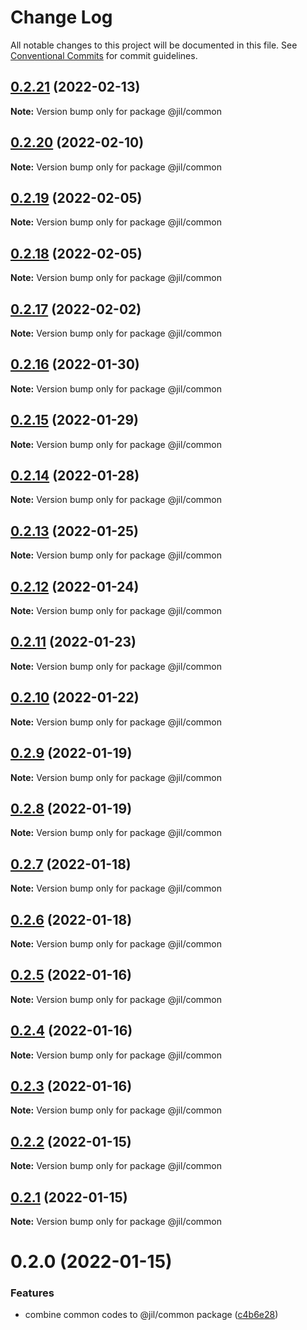 # Change Log

All notable changes to this project will be documented in this file.
See [Conventional Commits](https://conventionalcommits.org) for commit guidelines.

## [0.2.21](https://github.com/jiljs/jil/compare/@jil/common@0.2.20...@jil/common@0.2.21) (2022-02-13)

**Note:** Version bump only for package @jil/common





## [0.2.20](https://github.com/jiljs/jil/compare/@jil/common@0.2.19...@jil/common@0.2.20) (2022-02-10)

**Note:** Version bump only for package @jil/common





## [0.2.19](https://github.com/jiljs/jil/compare/@jil/common@0.2.18...@jil/common@0.2.19) (2022-02-05)

**Note:** Version bump only for package @jil/common





## [0.2.18](https://github.com/jiljs/jil/compare/@jil/common@0.2.17...@jil/common@0.2.18) (2022-02-05)

**Note:** Version bump only for package @jil/common





## [0.2.17](https://github.com/jiljs/jil/compare/@jil/common@0.2.16...@jil/common@0.2.17) (2022-02-02)

**Note:** Version bump only for package @jil/common





## [0.2.16](https://github.com/jiljs/jil/compare/@jil/common@0.2.15...@jil/common@0.2.16) (2022-01-30)

**Note:** Version bump only for package @jil/common





## [0.2.15](https://github.com/jiljs/jil/compare/@jil/common@0.2.14...@jil/common@0.2.15) (2022-01-29)

**Note:** Version bump only for package @jil/common





## [0.2.14](https://github.com/jiljs/jil/compare/@jil/common@0.2.13...@jil/common@0.2.14) (2022-01-28)

**Note:** Version bump only for package @jil/common





## [0.2.13](https://github.com/jiljs/jil/compare/@jil/common@0.2.12...@jil/common@0.2.13) (2022-01-25)

**Note:** Version bump only for package @jil/common





## [0.2.12](https://github.com/jiljs/jil/compare/@jil/common@0.2.11...@jil/common@0.2.12) (2022-01-24)

**Note:** Version bump only for package @jil/common





## [0.2.11](https://github.com/jiljs/jil/compare/@jil/common@0.2.10...@jil/common@0.2.11) (2022-01-23)

**Note:** Version bump only for package @jil/common





## [0.2.10](https://github.com/jiljs/jil/compare/@jil/common@0.2.9...@jil/common@0.2.10) (2022-01-22)

**Note:** Version bump only for package @jil/common





## [0.2.9](https://github.com/jiljs/jil/compare/@jil/common@0.2.8...@jil/common@0.2.9) (2022-01-19)

**Note:** Version bump only for package @jil/common





## [0.2.8](https://github.com/jiljs/jil/compare/@jil/common@0.2.7...@jil/common@0.2.8) (2022-01-19)

**Note:** Version bump only for package @jil/common





## [0.2.7](https://github.com/jiljs/jil/compare/@jil/common@0.2.6...@jil/common@0.2.7) (2022-01-18)

**Note:** Version bump only for package @jil/common





## [0.2.6](https://github.com/jiljs/jil/compare/@jil/common@0.2.5...@jil/common@0.2.6) (2022-01-18)

**Note:** Version bump only for package @jil/common





## [0.2.5](https://github.com/jiljs/jil/compare/@jil/common@0.2.4...@jil/common@0.2.5) (2022-01-16)

**Note:** Version bump only for package @jil/common





## [0.2.4](https://github.com/jiljs/jil/compare/@jil/common@0.2.3...@jil/common@0.2.4) (2022-01-16)

**Note:** Version bump only for package @jil/common





## [0.2.3](https://github.com/jiljs/jil/compare/@jil/common@0.2.2...@jil/common@0.2.3) (2022-01-16)

**Note:** Version bump only for package @jil/common





## [0.2.2](https://github.com/jiljs/jil/compare/@jil/common@0.2.1...@jil/common@0.2.2) (2022-01-15)

**Note:** Version bump only for package @jil/common





## [0.2.1](https://github.com/jiljs/jil/compare/@jil/common@0.2.0...@jil/common@0.2.1) (2022-01-15)

**Note:** Version bump only for package @jil/common





# 0.2.0 (2022-01-15)


### Features

* combine common codes to @jil/common package ([c4b6e28](https://github.com/jiljs/jil/commit/c4b6e286ddfcbee22843dd2087509fa04a478254))
